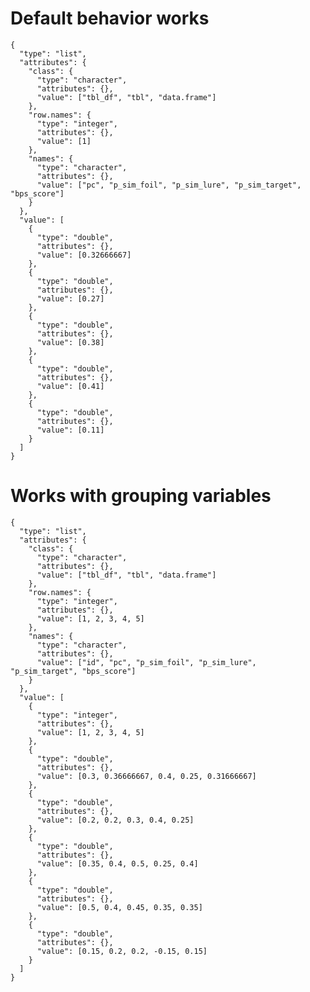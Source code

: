 # Default behavior works

    {
      "type": "list",
      "attributes": {
        "class": {
          "type": "character",
          "attributes": {},
          "value": ["tbl_df", "tbl", "data.frame"]
        },
        "row.names": {
          "type": "integer",
          "attributes": {},
          "value": [1]
        },
        "names": {
          "type": "character",
          "attributes": {},
          "value": ["pc", "p_sim_foil", "p_sim_lure", "p_sim_target", "bps_score"]
        }
      },
      "value": [
        {
          "type": "double",
          "attributes": {},
          "value": [0.32666667]
        },
        {
          "type": "double",
          "attributes": {},
          "value": [0.27]
        },
        {
          "type": "double",
          "attributes": {},
          "value": [0.38]
        },
        {
          "type": "double",
          "attributes": {},
          "value": [0.41]
        },
        {
          "type": "double",
          "attributes": {},
          "value": [0.11]
        }
      ]
    }

# Works with grouping variables

    {
      "type": "list",
      "attributes": {
        "class": {
          "type": "character",
          "attributes": {},
          "value": ["tbl_df", "tbl", "data.frame"]
        },
        "row.names": {
          "type": "integer",
          "attributes": {},
          "value": [1, 2, 3, 4, 5]
        },
        "names": {
          "type": "character",
          "attributes": {},
          "value": ["id", "pc", "p_sim_foil", "p_sim_lure", "p_sim_target", "bps_score"]
        }
      },
      "value": [
        {
          "type": "integer",
          "attributes": {},
          "value": [1, 2, 3, 4, 5]
        },
        {
          "type": "double",
          "attributes": {},
          "value": [0.3, 0.36666667, 0.4, 0.25, 0.31666667]
        },
        {
          "type": "double",
          "attributes": {},
          "value": [0.2, 0.2, 0.3, 0.4, 0.25]
        },
        {
          "type": "double",
          "attributes": {},
          "value": [0.35, 0.4, 0.5, 0.25, 0.4]
        },
        {
          "type": "double",
          "attributes": {},
          "value": [0.5, 0.4, 0.45, 0.35, 0.35]
        },
        {
          "type": "double",
          "attributes": {},
          "value": [0.15, 0.2, 0.2, -0.15, 0.15]
        }
      ]
    }


